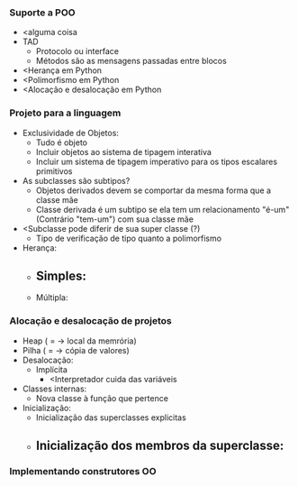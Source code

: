 ### Suporte a POO
- <alguma coisa
- TAD
  - Protocolo ou interface
  - Métodos são as mensagens passadas entre blocos
- <Herança em Python
- <Polimorfismo em Python
- <Alocação e desalocação em Python

### Projeto para a linguagem
- Exclusividade de Objetos:
  - Tudo é objeto
  - Incluir objetos ao sistema de tipagem interativa
  - Incluir um sistema de tipagem imperativo para os tipos escalares primitivos
- As subclasses são subtipos?
  - Objetos derivados devem se comportar da mesma forma que a classe mãe
  - Classe derivada é um subtipo se ela tem um relacionamento "é-um" (Contrário "tem-um") com sua classe mãe
- <Subclasse pode diferir de sua super classe (?)
  - Tipo de verificação de tipo quanto a polimorfismo
- Herança:
  - Simples:
    - 
  - Múltipla:

### Alocação e desalocação de projetos
- Heap ( = -> local da memrória)
- Pilha ( = -> cópia de valores)
- Desalocação:
  - Implícita
    - <Interpretador cuida das variáveis
- Classes internas:
  - Nova classe à função que pertence
- Inicialização:
  - Inicialização das superclasses explicitas
  - Inicialização dos membros da superclasse:
    - 
### Implementando construtores OO
